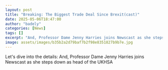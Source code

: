 ```yaml
---
layout: post
title: "Breaking: The Biggest Trade Deal Since Brexit(cast)"
date: 2025-05-06T18:47:00
author: "badely"
categories: [News]
tags: []
excerpt: "And, Professor Dame Jenny Harries joins Newscast as she steps down as head of the UKHSA"
image: assets/images/b35b2a2d79baf7b2f98e8351827b9b7e.jpg
---
```


Let's dive into the details: And, Professor Dame Jenny Harries joins Newscast as she steps down as head of the UKHSA

